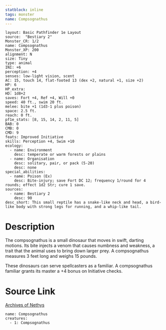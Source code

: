 ```yaml
---
statblock: inline
tags: monster
name: Compsognathus
---
```

```statblock
layout: Basic Pathfinder 1e Layout
source:  "Bestiary 2"
Monster_CR: 1/2
name: Compsognathus
Monster_XP: 200
alignment: N
size: Tiny
type: animal
INI: +6
perception: +4
senses: low-light vision, scent
AC: 15, touch 14, flat-footed 13 (dex +2, natural +1, size +2)
HP: 6
HP_extra: 
HD: 1d8+2
saves: Fort +4, Ref +4, Will +0
speed: 40 ft., swim 20 ft.
melee: bite +1 (1d3-1 plus poison)
space: 2.5 ft.
reach: 0 ft.
pf1e_stats: [8, 15, 14, 2, 11, 5]
BAB: 0
CMB: 0
CMD: 9
feats: Improved Initiative
skills: Perception +4, Swim +10
ecology:
  - name: Environment
    desc: temperate or warm forests or plains
  - name: Organisation
    desc: solitary, pair, or pack (5-20)
    desc: none
special_abilities:
  - name: Poison (Ex)
    desc: Bite-injury; save Fort DC 12; frequency 1/round for 4 rounds; effect 1d2 Str; cure 1 save.
sources:
  - name: Bestiary 2
    desc: 90
desc_short: This small reptile has a snake-like neck and head, a bird-like body with strong legs for running, and a whip-like tail. 
```
# Description
The compsognathus is a small dinosaur that moves in swift, darting motions. Its bite injects a venom that causes numbness and weakness, a trait that the animal uses to bring down larger prey. A compsognathus measures 3 feet long and weighs 15 pounds. 

These dinosaurs can serve spellcasters as a familiar. A compsognathus familiar grants its master a +4 bonus on Initiative checks.
# Source Link
[Archives of Nethys](https://aonprd.com/MonsterDisplay.aspx?ItemName=Compsognathus)
```encounter-table
name: Compsognathus
creatures:
  - 1: Compsognathus
```
